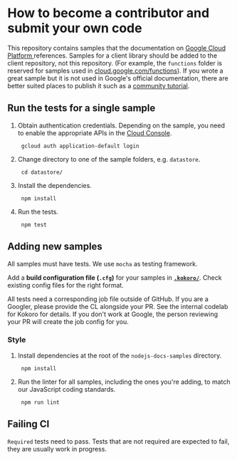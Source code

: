 # How to become a contributor and submit your own code

This repository contains samples that the documentation on [Google Cloud Platform ][cloud] references. Samples for a client library should be added to the client repository, not this repository. (For example, the `functions` folder is reserved for samples used in [cloud.google.com/functions](https://cloud.google.com/functions)). If you wrote a great sample but it is not used in Google's official documentation, there are better suited places to publish it such as a [community tutorial](https://cloud.google.com/community/).

## Run the tests for a single sample

1. Obtain authentication credentials. Depending on the sample, you
need to enable the appropriate APIs in the [Cloud Console](https://console.cloud.google.com/apis/library).

        gcloud auth application-default login

1. Change directory to one of the sample folders, e.g. `datastore`.

        cd datastore/

1. Install the dependencies.

        npm install

1. Run the tests.

        npm test


## Adding new samples

All samples must have tests. We use `mocha` as testing framework.

Add a **build configuration file (`.cfg`)** for your samples in **[`.kokoro/`](https://github.com/GoogleCloudPlatform/nodejs-docs-samples/tree/main/.kokoro)**. Check existing config files for the right format.

All tests need a corresponding job file outside of GitHub. If you are a Googler, please provide the CL alongside your PR. See the internal codelab for Kokoro for details. If you don't work at Google, the person reviewing your PR will create the job config for you.

### Style

1. Install dependencies at the root of the `nodejs-docs-samples`
directory.

        npm install

1. Run the linter for all samples, including the ones you're adding, to match our JavaScript coding standards.

        npm run lint

[cloud]: https://cloud.google.com/

## Failing CI
`Required` tests need to pass. Tests that are not required are expected to fail, they are usually work in progress.
